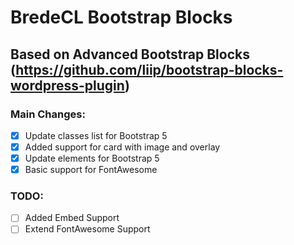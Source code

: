 # BredeCL Bootstrap Blocks

## Based on Advanced Bootstrap Blocks (https://github.com/liip/bootstrap-blocks-wordpress-plugin)

### Main Changes:
- [X] Update classes list for Bootstrap 5
- [X] Added support for card with image and overlay
- [X] Update elements for Bootstrap 5
- [X] Basic support for FontAwesome
### TODO:
- [ ] Added Embed Support
- [ ] Extend FontAwesome Support
